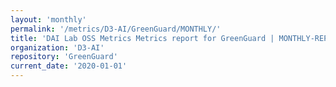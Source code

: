 ```yaml
---
layout: 'monthly'
permalink: '/metrics/D3-AI/GreenGuard/MONTHLY/'
title: 'DAI Lab OSS Metrics Metrics report for GreenGuard | MONTHLY-REPORT-2020-01-01'
organization: 'D3-AI'
repository: 'GreenGuard'
current_date: '2020-01-01'
---
```

